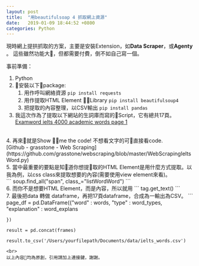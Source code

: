 ```yaml
---
layout: post
title:  "用beautifulsoap 4 抓取網上資源"
date:   2019-01-09 18:44:52 +0800
categories: Python
---
```


現時網上提拱抓取的方案，主要是安裝Extension，如**Data Scraper**，或**Agenty** 。 這些雖然功能大，但都需要付費，倒不如自己寫一個。

事前準備：
1. Python<br>
2. 安裝以下package:
   1.  用作呼叫網絡資源
       ```pip install requests```
   2.  用作提取HTML Element Library
       ```pip install beautifulsoup4```
   3.  把提取的內容整理，以CSV輸出
       ```pip install pandas```<br>
3.  我這次作為了提取以下網站的生詞庫而寫的Script，它有總共17頁。<br>
[Examword ielts 4000 academic words page 1](https://www.examword.com/ielts-list/4000-academic-word-1?la=en)
<br>
4. 再來就是Show me the code! 不想看文字的可直接看code.<br> 
[Github - grasstone - Web Scraping](https://github.com/grasstone/webscraping/blob/master/WebScrapingIeltsWord.py)  
<br>
5. 當中最重要的要點是知道你想提取的HTML Element是用什麼方式提取。以我為例，以css class來提取想要的內容(需要使用view element來看)。
<br>
```
soup.find_all("span", class_="listWordWord")
```
<br>
6. 而你不是想要HTML Element，而是內容，所以就用
```
tag.get_text()
```
<br>
7. 最後把data 轉做 dataframe，再把17頁dataframe，合成為一輸出為CSV。
```
    page_df = pd.DataFrame({"word" : words,
                            "type" : word_types,
                            "explanation" : word_explans

    })

    result = pd.concat(frames)

    result.to_csv('/Users/yourfilepath/Documents/data/ielts_words.csv')
```
<br>
以上內容均為原創，引用請加上連接鍵，謝謝。